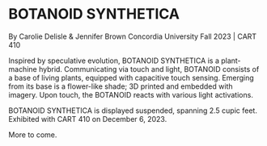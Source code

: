 # BOTANOID SYNTHETICA
By Carolie Delisle & Jennifer Brown
Concordia University Fall 2023 | CART 410

Inspired by speculative evolution, BOTANOID SYNTHETICA is a plant-machine hybrid. 
Communicating via touch and light, BOTANOID consists of a base of living plants, equipped with capacitive touch sensing.
Emerging from its base is a flower-like shade; 3D printed and embedded with imagery.
Upon touch, the BOTANOID reacts with various light activations. 

BOTANOID SYNTHETICA is displayed suspended, spanning 2.5 cupic feet.
Exhibited with CART 410 on December 6, 2023.

More to come. 